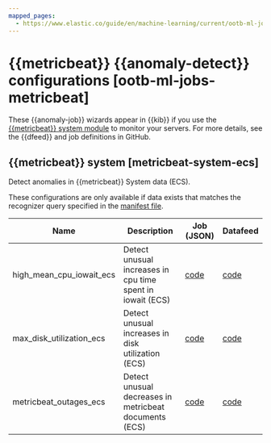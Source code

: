 ```yaml
---
mapped_pages:
  - https://www.elastic.co/guide/en/machine-learning/current/ootb-ml-jobs-metricbeat.html
---
```


# {{metricbeat}} {{anomaly-detect}} configurations [ootb-ml-jobs-metricbeat]

These {{anomaly-job}} wizards appear in {{kib}} if you use the [{{metricbeat}} system module](beats://docs/reference/metricbeat/metricbeat-module-system.md) to monitor your servers. For more details, see the {{dfeed}} and job definitions in GitHub.


## {{metricbeat}} system [metricbeat-system-ecs]

Detect anomalies in {{metricbeat}} System data (ECS).

These configurations are only available if data exists that matches the recognizer query specified in the [manifest file](https://github.com/elastic/kibana/blob/master/x-pack/plugins/ml/server/models/data_recognizer/modules/metricbeat_system_ecs/manifest.json#L8).

| Name | Description | Job (JSON) | Datafeed |
| --- | --- | --- | --- |
| high_mean_cpu_iowait_ecs | Detect unusual increases in cpu time spent in iowait (ECS) | [code](https://github.com/elastic/kibana/blob/master/x-pack/plugins/ml/server/models/data_recognizer/modules/metricbeat_system_ecs/ml/high_mean_cpu_iowait_ecs.json) | [code](https://github.com/elastic/kibana/blob/master/x-pack/plugins/ml/server/models/data_recognizer/modules/metricbeat_system_ecs/ml/datafeed_high_mean_cpu_iowait_ecs.json) |
| max_disk_utilization_ecs | Detect unusual increases in disk utilization (ECS) | [code](https://github.com/elastic/kibana/blob/master/x-pack/plugins/ml/server/models/data_recognizer/modules/metricbeat_system_ecs/ml/max_disk_utilization_ecs.json) | [code](https://github.com/elastic/kibana/blob/master/x-pack/plugins/ml/server/models/data_recognizer/modules/metricbeat_system_ecs/ml/datafeed_max_disk_utilization_ecs.json) |
| metricbeat_outages_ecs | Detect unusual decreases in metricbeat documents (ECS) | [code](https://github.com/elastic/kibana/blob/master/x-pack/plugins/ml/server/models/data_recognizer/modules/metricbeat_system_ecs/ml/metricbeat_outages_ecs.json) | [code](https://github.com/elastic/kibana/blob/master/x-pack/plugins/ml/server/models/data_recognizer/modules/metricbeat_system_ecs/ml/datafeed_metricbeat_outages_ecs.json) |

